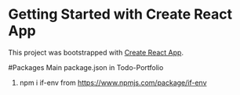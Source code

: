 # Getting Started with Create React App

This project was bootstrapped with [Create React App](https://github.com/facebook/create-react-app).

#Packages Main package.json in Todo-Portfolio
1. npm i if-env from https://www.npmjs.com/package/if-env

